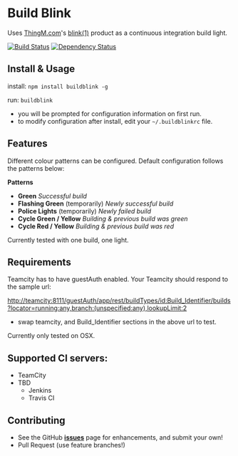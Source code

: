 Build Blink
====================
Uses [ThingM.com](http://thingm.com/)'s  [blink(1)](http://blink1.thingm.com/) product as a continuous integration build light. 


[![Build Status](https://travis-ci.org/brettswift/BuildBlink.png?branch=master)](https://travis-ci.org/brettswift/BuildBlink)
[![Dependency Status](https://gemnasium.com/brettswift/BuildBlink.svg)](https://gemnasium.com/brettswift/BuildBlink)

Install & Usage
---------------

install:
`npm install buildblink -g`

run:
`buildblink`

* you will be prompted for configuration information on first run. 
* to modify configuration after install, edit your `~/.buildblinkrc` file. 


Features
----------
Different colour patterns can be configured.  Default configuration follows the patterns below: 

**Patterns**

* **Green** *Successful build*
* **Flashing Green** (temporarily) *Newly successful build*
* **Police Lights** (temporarily)   *Newly failed build*
* **Cycle Green / Yellow**   *Building & previous build was green*
* **Cycle Red / Yellow**   *Building & previous build was red*


Currently tested with one build, one light. 

Requirements
------------

Teamcity has to have guestAuth enabled. Your Teamcity should respond to the sample url:

[http://teamcity:8111/guestAuth/app/rest/buildTypes/id:Build_Identifier/builds?locator=running:any,branch:(unspecified:any),lookupLimit:2](http://teamcity:8111/guestAuth/app/rest/buildTypes/id:BranchingTest_Build/builds?locator=running:any,branch:(unspecified:any),lookupLimit:2)

* swap teamcity, and Build_Identifier sections in the above url to test. 

Currently only tested on OSX.

Supported CI servers: 
----------------------
* TeamCity
* TBD
    * Jenkins
    * Travis CI 

Contributing
------------

* See the GitHub [**issues**](https://github.com/brettswift/buildblink/issues?labels=enhancement&state=open) page for enhancements, and submit your own!
* Pull Request (use feature branches!)

